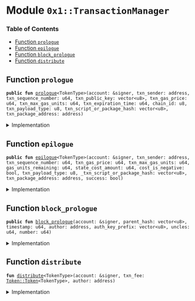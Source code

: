 
<a name="0x1_TransactionManager"></a>

# Module `0x1::TransactionManager`

### Table of Contents

-  [Function `prologue`](#0x1_TransactionManager_prologue)
-  [Function `epilogue`](#0x1_TransactionManager_epilogue)
-  [Function `block_prologue`](#0x1_TransactionManager_block_prologue)
-  [Function `distribute`](#0x1_TransactionManager_distribute)



<a name="0x1_TransactionManager_prologue"></a>

## Function `prologue`



<pre><code><b>public</b> <b>fun</b> <a href="#0x1_TransactionManager_prologue">prologue</a>&lt;TokenType&gt;(account: &signer, txn_sender: address, txn_sequence_number: u64, txn_public_key: vector&lt;u8&gt;, txn_gas_price: u64, txn_max_gas_units: u64, txn_expiration_time: u64, chain_id: u8, txn_payload_type: u8, txn_script_or_package_hash: vector&lt;u8&gt;, txn_package_address: address)
</code></pre>



<details>
<summary>Implementation</summary>


<pre><code><b>public</b> <b>fun</b> <a href="#0x1_TransactionManager_prologue">prologue</a>&lt;TokenType&gt;(
    account: &signer,
    txn_sender: address,
    txn_sequence_number: u64,
    txn_public_key: vector&lt;u8&gt;,
    txn_gas_price: u64,
    txn_max_gas_units: u64,
    txn_expiration_time: u64,
    chain_id: u8,
    txn_payload_type: u8,
    txn_script_or_package_hash: vector&lt;u8&gt;,
    txn_package_address: address,
) {
    // Can only be invoked by genesis account
    <b>assert</b>(<a href="Signer.md#0x1_Signer_address_of">Signer::address_of</a>(account) == <a href="CoreAddresses.md#0x1_CoreAddresses_GENESIS_ACCOUNT">CoreAddresses::GENESIS_ACCOUNT</a>(), <a href="ErrorCode.md#0x1_ErrorCode_PROLOGUE_ACCOUNT_DOES_NOT_EXIST">ErrorCode::PROLOGUE_ACCOUNT_DOES_NOT_EXIST</a>());

    // Check that the chain ID stored on-chain matches the chain ID
    // specified by the transaction
    <b>assert</b>(<a href="ChainId.md#0x1_ChainId_get">ChainId::get</a>() == chain_id, <a href="ErrorCode.md#0x1_ErrorCode_PROLOGUE_BAD_CHAIN_ID">ErrorCode::PROLOGUE_BAD_CHAIN_ID</a>());

    <a href="Account.md#0x1_Account_txn_prologue">Account::txn_prologue</a>&lt;TokenType&gt;(account, txn_sender, txn_sequence_number, txn_public_key, txn_gas_price, txn_max_gas_units);
    <b>assert</b>(<a href="TransactionTimeout.md#0x1_TransactionTimeout_is_valid_transaction_timestamp">TransactionTimeout::is_valid_transaction_timestamp</a>(txn_expiration_time), <a href="ErrorCode.md#0x1_ErrorCode_PROLOGUE_TRANSACTION_EXPIRED">ErrorCode::PROLOGUE_TRANSACTION_EXPIRED</a>());
    <b>if</b> (txn_payload_type == TXN_PAYLOAD_TYPE_PACKAGE){
        <a href="PackageTxnManager.md#0x1_PackageTxnManager_package_txn_prologue">PackageTxnManager::package_txn_prologue</a>(account, txn_sender, txn_package_address, txn_script_or_package_hash);
    }<b>else</b> <b>if</b>(txn_payload_type == TXN_PAYLOAD_TYPE_SCRIPT){
        //TODO verify <b>script</b> hash.
    };
}
</code></pre>



</details>

<a name="0x1_TransactionManager_epilogue"></a>

## Function `epilogue`



<pre><code><b>public</b> <b>fun</b> <a href="#0x1_TransactionManager_epilogue">epilogue</a>&lt;TokenType&gt;(account: &signer, txn_sender: address, txn_sequence_number: u64, txn_gas_price: u64, txn_max_gas_units: u64, gas_units_remaining: u64, state_cost_amount: u64, cost_is_negative: bool, txn_payload_type: u8, _txn_script_or_package_hash: vector&lt;u8&gt;, txn_package_address: address, success: bool)
</code></pre>



<details>
<summary>Implementation</summary>


<pre><code><b>public</b> <b>fun</b> <a href="#0x1_TransactionManager_epilogue">epilogue</a>&lt;TokenType&gt;(
    account: &signer,
    txn_sender: address,
    txn_sequence_number: u64,
    txn_gas_price: u64,
    txn_max_gas_units: u64,
    gas_units_remaining: u64,
    state_cost_amount: u64,
    cost_is_negative: bool,
    txn_payload_type: u8,
    _txn_script_or_package_hash: vector&lt;u8&gt;,
    txn_package_address: address,
    // txn execute success or fail.
    success: bool,
){
    <b>assert</b>(<a href="Signer.md#0x1_Signer_address_of">Signer::address_of</a>(account) == <a href="CoreAddresses.md#0x1_CoreAddresses_GENESIS_ACCOUNT">CoreAddresses::GENESIS_ACCOUNT</a>(), 33);

    <a href="Account.md#0x1_Account_txn_epilogue">Account::txn_epilogue</a>&lt;TokenType&gt;(account, txn_sender, txn_sequence_number, txn_gas_price, txn_max_gas_units, gas_units_remaining, state_cost_amount, cost_is_negative);
    <b>if</b> (txn_payload_type == TXN_PAYLOAD_TYPE_PACKAGE){
       <a href="PackageTxnManager.md#0x1_PackageTxnManager_package_txn_epilogue">PackageTxnManager::package_txn_epilogue</a>(account, txn_sender, txn_package_address, success);
    }
}
</code></pre>



</details>

<a name="0x1_TransactionManager_block_prologue"></a>

## Function `block_prologue`



<pre><code><b>public</b> <b>fun</b> <a href="#0x1_TransactionManager_block_prologue">block_prologue</a>(account: &signer, parent_hash: vector&lt;u8&gt;, timestamp: u64, author: address, auth_key_prefix: vector&lt;u8&gt;, uncles: u64, number: u64)
</code></pre>



<details>
<summary>Implementation</summary>


<pre><code><b>public</b> <b>fun</b> <a href="#0x1_TransactionManager_block_prologue">block_prologue</a>(
    account: &signer,
    parent_hash: vector&lt;u8&gt;,
    timestamp: u64,
    author: address,
    auth_key_prefix: vector&lt;u8&gt;,
    uncles: u64,
    number: u64,
){
    // Can only be invoked by genesis account
    <b>assert</b>(<a href="Signer.md#0x1_Signer_address_of">Signer::address_of</a>(account) == <a href="CoreAddresses.md#0x1_CoreAddresses_GENESIS_ACCOUNT">CoreAddresses::GENESIS_ACCOUNT</a>(), 33);
    <a href="Timestamp.md#0x1_Timestamp_update_global_time">Timestamp::update_global_time</a>(account, timestamp);

    //get previous author for distribute txn_fee
    <b>let</b> previous_author = <a href="Block.md#0x1_Block_get_current_author">Block::get_current_author</a>();
    <b>let</b> txn_fee = <a href="TransactionFee.md#0x1_TransactionFee_distribute_transaction_fees">TransactionFee::distribute_transaction_fees</a>&lt;<a href="STC.md#0x1_STC">STC</a>&gt;(account);
    <a href="#0x1_TransactionManager_distribute">distribute</a>(account, txn_fee, previous_author);

    <b>let</b> reward = <a href="Block.md#0x1_Block_process_block_metadata">Block::process_block_metadata</a>(account, parent_hash, author, timestamp, uncles, number);
    <a href="BlockReward.md#0x1_BlockReward_process_block_reward">BlockReward::process_block_reward</a>(account, number, reward, author, auth_key_prefix);
}
</code></pre>



</details>

<a name="0x1_TransactionManager_distribute"></a>

## Function `distribute`



<pre><code><b>fun</b> <a href="#0x1_TransactionManager_distribute">distribute</a>&lt;TokenType&gt;(account: &signer, txn_fee: <a href="Token.md#0x1_Token_Token">Token::Token</a>&lt;TokenType&gt;, author: address)
</code></pre>



<details>
<summary>Implementation</summary>


<pre><code><b>fun</b> <a href="#0x1_TransactionManager_distribute">distribute</a>&lt;TokenType&gt;(account: &signer, txn_fee: <a href="Token.md#0x1_Token">Token</a>&lt;TokenType&gt;, author: address) {
    <b>let</b> value = <a href="Token.md#0x1_Token_value">Token::value</a>&lt;TokenType&gt;(&txn_fee);
    <b>if</b> (value &gt; 0) {
        <a href="Account.md#0x1_Account_deposit">Account::deposit</a>&lt;TokenType&gt;(account, author, txn_fee);
    }<b>else</b> {
        <a href="Token.md#0x1_Token_destroy_zero">Token::destroy_zero</a>&lt;TokenType&gt;(txn_fee);
    }
}
</code></pre>



</details>
